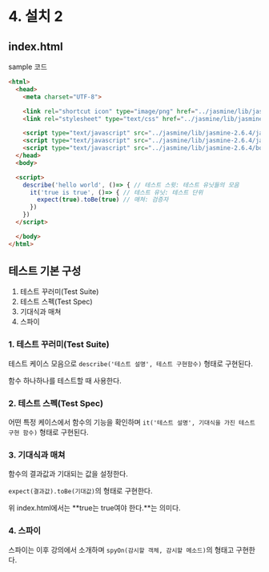 # 4. 설치 2

## index.html

sample 코드

```html
<html>
  <head>
    <meta charset="UTF-8">

    <link rel="shortcut icon" type="image/png" href="../jasmine/lib/jasmine-2.6.4/jasmine_favicon.png">
    <link rel="stylesheet" type="text/css" href="../jasmine/lib/jasmine-2.6.4/jasmine.css">

    <script type="text/javascript" src="../jasmine/lib/jasmine-2.6.4/jasmine.js"></script>
    <script type="text/javascript" src="../jasmine/lib/jasmine-2.6.4/jasmine-html.js"></script>
    <script type="text/javascript" src="../jasmine/lib/jasmine-2.6.4/boot.js"></script>
  </head>
  <body>

  <script>
    describe('hello world', ()=> { // 테스트 스윗: 테스트 유닛들의 모음 
      it('true is true', ()=> { // 테스트 유닛: 테스트 단위
        expect(true).toBe(true) // 매쳐: 검증자 
      })
    })
  </script>

  </body>
</html>

```

## 테스트 기본 구성

1. 테스트 꾸러미(Test Suite)
2. 테스트 스펙(Test Spec)
3. 기대식과 매쳐
4. 스파이

### 1. 테스트 꾸러미(Test Suite)

테스트 케이스 모음으로 `describe('테스트 설명', 테스트 구현함수)` 형태로 구현된다.

함수 하나하나를 테스트할 때 사용한다.

### 2. 테스트 스펙(Test Spec)

어떤 특정 케이스에서 함수의 기능을 확인하며 `it('테스트 설명', 기대식을 가진 테스트 구현 함수)` 형태로 구현된다.

### 3. 기대식과 매쳐

함수의 결과값과 기대되는 값을 설정한다. 

`expect(결과값).toBe(기대값)`의 형태로 구현한다.

위 index.html에서는 **true는 true여야 한다.**는 의미다.

### 4. 스파이

스파이는 이후 강의에서 소개하며 `spyOn(감시할 객체, 감시할 메소드)`의 형태고 구현한다.